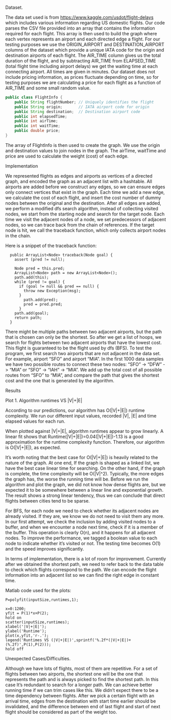 Dataset.

The data set used is from <https://www.kaggle.com/usdot/flight-delays> which includes various information regarding US domestic flights. Our code parses the CSV file provided into an array that contains the information required for each flight. This array is then used to build the  graph where each vertex represents an airport and each directed edge a flight. For our testing purposes we use the ORIGIN_AIRPORT and DESTINATION_AIRPORT columns of the dataset which provide a unique IATA code for the origin and destination airports of each flight. The AIR_TIME column gives us the total duration of the flight, and by subtracting AIR_TIME from ELAPSED_TIME (total flight time including airport delays) we get the waiting time at each connecting airport. All times are given in minutes. Our dataset does not include pricing information, as prices fluctuate depending on time, so for testing purposes we are calculating a price for each flight as a function of AIR_TIME and some small random value.

```java
public class FlightInfo {
    public String flightNumber; // Uniquely identifies the flight
    public String origin;       // IATA airport code for origin
    public String destination;  // Destination airport code
    public int elapsedTime;
    public int airTime;
    public int waitTime;
    public double price;
}
```

The array of FlightInfo is then used to create the graph. We use the origin and destination values to join nodes in the graph. The airTime, waitTime and price are used to calculate the weight (cost) of each edge.


Implementation

We represented flights as edges and airports as vertices of a directed graph, and encoded the graph as an adjacent list with a hashtable. All airports are added before we construct any edges, so we can ensure edges only connect vertices that exist in the graph. Each time we add a new edge, we calculate the cost of each flight, and insert the cost number of dummy nodes between the original and the destination. After all edges are added, we perform a modified dfs search algorithm, instead of collecting visited nodes, we start from the starting node and search for the target node. Each time we visit the adjacent nodes of a node, we set predecessors of adjacent nodes, so we can trace back from the chain of references. If the target node is hit, we call the traceback function, which only collects airport nodes in the chain.

Here is a snippet of the traceback function:
```
  public ArrayList<Node> traceback(Node goal) {
    assert (pred != null);

    Node pred = this.pred;
    ArrayList<Node> path = new ArrayList<Node>();
    path.add(this);
    while (pred != goal) {
      if (goal != null && pred == null) {
        throw new Exception(msg);
      }
        path.add(pred);
        pred = pred.pred;
      }
    path.add(goal);
    return path;
  }

```
There might be multiple paths between two adjacent airports, but the path that is chosen can only be the shortest. So after we get a list of hoops, we search for flights between two adjacent airports that have the lowest cost.  This flight is guaranteed to be the flight used by dfs (BFS).
To test the program, we first search two airports that are not adjacent in the data set. For example, airport “SFO” and airport “MIA”. In the first 1000 data samples we have two possible routes to connect these two nodes: “SFO” -> “DFW” -> “MIA” or “SFO” -> “IAH” -> “MIA”. We add up the total cost of all possible routes from “SFO” to “MIA”, and compare the path that gives the shortest cost and the one that is generated by the algorithm.














Results


Plot 1. Algorithm runtimes VS |V|+|E|



According to our predictions, our algorithm has O(|V|+|E|) runtime complexity.
We run our different input values, recorded |V|, |E| and time elapsed values for each run.

When plotted against |V|+|E|, algorithm runtimes appear to grow linearly. A linear fit shows that Runtime(|V|+|E|)=0.04(|V|+|E|)-1.13 is a good approximation for the runtime complexity function. Therefore, our algorithm is O(|V|+|E|), as expected.

It’s worth noting that the best case for O(|V|+|E|) is heavily related to the nature of the graph. At one end, If the graph is shaped as a linked list, we have the best case linear time for searching. On the other hand, if the graph is complete, the time complexity will be O(|V|^2). Typically, the more edges the graph has, the worse the running time will be. Before we run the algorithm and plot the graph, we did not know how dense flights are, but we expected it to be somewhere between a linear line and exponential growth. The result shows a strong linear tendency, thus we can conclude that direct flights between cities tend to be sparse.

For BFS, for each node we need to check whether its adjacent nodes are already visited. If they are, we know we do not need to visit them any more. In our first attempt, we check the inclusion by adding visited nodes to a buffer, and when we encounter a node next time, check if it is a member of the buffer. This operation is clearly O(n), and it happens for all adjacent nodes. To improve the performance, we tagged a boolean value to each node to indicate whether it’s visited or not. The testing time becomes O(1) and the speed improves significantly. 

In terms of implementation, there is a lot of room for improvement. Currently after we obtained the shortest path, we need to  refer back to the data table to check which flights correspond to the path. We can encode the flight information into an adjacent list so we can find the right edge in constant time.

Matlab code used for the plots:

```
P=polyfit(inputSize,runtimes,1);
 
x=0:1200;
yfit = P(1)*x+P(2);
hold on
scatter(inputSize,runtimes);
xlabel('|V|+|E|');
ylabel('Runtime');
plot(x,yfit,'r-.');
legend('Runtimes VS (|V|+|E|)',sprintf('%.2f*(|V|+|E|)+(%.2f)',P(1),P(2)));
hold off
```

Unexpected Cases/Difficulties. 

Although we have lots of flights, most of them are repetitive. For a set of flights between two airports, the shortest one will be the one that represents the path and is always picked to find the shortest path. In this case It’s  redundant to search for a longer path.  We can achieve better running time if we can trim cases like this. We didn’t expect there to be a time dependency between flights. After we pick a certain flight with an arrival time, edges from the destination with start time earlier should be invalidated, and the difference between end of last flight and start of next flight should be considered as part of the weight too.

